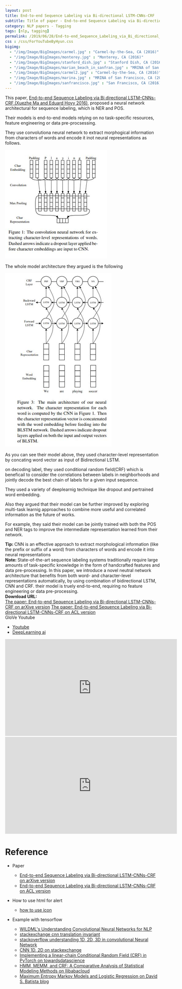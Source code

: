 ```yaml
---
layout: post
title: End-to-end Sequence Labeling via Bi-directional LSTM-CNNs-CRF
subtitle: Title of paper - End-to-end Sequence Labeling via Bi-directional LSTM-CNNs-CRF
category: NLP papers - Tagging
tags: [nlp, tagging]
permalink: /2019/06/28/End-to-end_Sequence_Labeling_via_Bi_directional_LSTM-CNNs_CRF/
css : /css/ForYouTubeByHyun.css
bigimg: 
  - "/img/Image/BigImages/carmel.jpg" : "Carmel-by-the-Sea, CA (2016)"
  - "/img/Image/BigImages/monterey.jpg" : "Monterey, CA (2016)"
  - "/img/Image/BigImages/stanford_dish.jpg" : "Stanford Dish, CA (2016)"
  - "/img/Image/BigImages/marian_beach_in_sanfran.jpg" : "MRINA of San Francisco, CA (2016)"
  - "/img/Image/BigImages/carmel2.jpg" : "Carmel-by-the-Sea, CA (2016)"
  - "/img/Image/BigImages/marina.jpg" : "MRINA of San Francisco, CA (2016)"
  - "/img/Image/BigImages/sanfrancisco.jpg" : "San Francisco, CA (2016)"
---
```


This paper, [End-to-end Sequence Labeling via Bi directional LSTM-CNNs-CRF,(Xuezhe Ma and Eduard Hovy 2016)](https://www.aclweb.org/anthology/P16-1101), proposed a neural network architectural for sequence labeling, which is NER and POS.

Their models is end-to-end models relying on no task-specific resources, feature engineering or data pre-procsessing.

They use convolutiona neural network to extract morphogical information from characters of words and encode it inot neural representations as follows.

![](/img/Image/NaturalLanguageProcessing/NLPLabs/Paper_Investigation/tagging/2019-06-28-End-to-end_Sequence_Labeling_via_Bi_directional_LSTM-CNNs_CRF/CNN_with_char.JPG)

The whole model architecture they argued is the following

![](/img/Image/NaturalLanguageProcessing/NLPLabs/Paper_Investigation/tagging/2019-06-28-End-to-end_Sequence_Labeling_via_Bi_directional_LSTM-CNNs_CRF/BLSTM_CNN_CRF.JPG)

As you can see their model above, they used character-level representation by concating word vector as input of Bidirectional LSTM.

on decoding label, they used conditional random field(CRF) which is beneficail to consider the correlations between labels in neighborhoods and jointly decode the best chain of labels for a given input sequence.

They used a variety of deeplearnig technique like dropout and pertrained word embedding.

Also they argued that their model can be further improved by exploring multi-task learnig approaches to combine more useful and correlated information as the future of works. 

For example, they said their model can be jointly trained with both the POS and NER tags to improve the intermediate representation learned from their network.

<div class="alert alert-success" role="alert"><i class="fa fa-check-square-o"></i> <b>Tip: </b>
CNN is an effective approach to extract morphological information (like the prefix or suffix of a word) from characters of words and encode it into neural representations
</div>


<div class="alert alert-info" role="alert"><i class="fa fa-info-circle"></i> <b>Note: </b>
State-of-the-art sequence labeling systems traditionally require large amounts of task-specific knowledge in the form of handcrafted features and data pre-processing. In this paper, we introduce a novel neutral network architecture that benefits from both word- and character-level representations automatically, by using combination of bidirectional LSTM, CNN and CRF.
their model is truely end-to-end, requiring no feature engineering or data pre-processing.
</div>
  
  
<div class="alert alert-success" role="alert"><i class="fa fa-paperclip fa-lg"></i> <b>Download URL: </b><br>
  <a href="https://arxiv.org/abs/1603.01354">The paper: End-to-end Sequence Labeling via Bi-directional LSTM-CNNs-CRF on arXive version</a>
  <a href="https://www.aclweb.org/anthology/P16-1101">The paper: End-to-end Sequence Labeling via Bi-directional LSTM-CNNs-CRF on ACL version</a>
</div>



<div id="tutorial-section">

  <div id="tutorial-title">GloVe Youtube</div>

  <ul class="nav nav-pills">
    <li class="active"><a data-toggle="tab" href="#refrigerator">Youtube</a></li>
    <li><a data-toggle="tab" href="#refrigerator_concept">DeepLearning ai</a></li>
  </ul>

  <div class="tab-content">
    <div id="refrigerator" class="tab-pane fade in active">
      <iframe width="560" height="315" src="https://www.youtube.com/embed/BBYnIoGrf8Y" frameborder="0" allow="accelerometer; autoplay; encrypted-media; gyroscope; picture-in-picture" allowfullscreen></iframe>
    </div>
    <div id="refrigerator_concept" class="tab-pane fade">
      <iframe width="560" height="315" src="https://www.youtube.com/embed/ArPaAX_PhIs" frameborder="0" allow="accelerometer; autoplay; encrypted-media; gyroscope; picture-in-picture" allowfullscreen></iframe>
    </div>
  </div>
</div>

# Reference 

- Paper 
  - [End-to-end Sequence Labeling via Bi-directional LSTM-CNNs-CRF on arXive version](https://arxiv.org/abs/1603.01354)
  - [End-to-end Sequence Labeling via Bi-directional LSTM-CNNs-CRF on ACL version](https://www.aclweb.org/anthology/P16-1101)
 
- How to use html for alert
  - [how to use icon](http://idratherbewriting.com/documentation-theme-jekyll/mydoc_icons.html)
  
- Example with tensorflow
  - [WILDML's Understanding Convolutional Neural Networks for NLP](http://www.wildml.com/2015/11/understanding-convolutional-neural-networks-for-nlp/)
  - [stackexchange cnn translation invariant](https://stats.stackexchange.com/questions/208936/what-is-translation-invariance-in-computer-vision-and-convolutional-neural-netwo)
  - [stackoverflow understanding 1D, 2D, 3D in convolutional Neural Network](https://stackoverflow.com/questions/42883547/intuitive-understanding-of-1d-2d-and-3d-convolutions-in-convolutional-neural-n)
  - [CNN 1D, 2D on stackexchange](https://stats.stackexchange.com/questions/292751/is-a-1d-convolution-of-size-m-with-k-channels-the-same-as-a-2d-convolution-o)
  - [Implementing a linear-chain Conditional Random Field (CRF) in PyTorch on towardsdatascience](https://towardsdatascience.com/implementing-a-linear-chain-conditional-random-field-crf-in-pytorch-16b0b9c4b4ea)
  - [HMM, MEMM, and CRF: A Comparative Analysis of Statistical Modeling Methods on llibabacloud](https://www.alibabacloud.com/blog/hmm-memm-and-crf-a-comparative-analysis-of-statistical-modeling-methods_592049?spm=a2c41.11544581.0.0)
  - [Maximum Entropy Markov Models and Logistic Regression on David S. Batista blog](http://www.davidsbatista.net/blog/2017/11/12/Maximum_Entropy_Markov_Model/)
  
